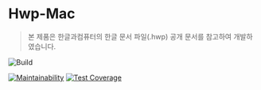 # Hwp-Mac

> 본 제품은 한글과컴퓨터의 한글 문서 파일(.hwp) 공개 문서를 참고하여 개발하였습니다.

![Build](https://github.com/sboh1214/Hwp-Mac/workflows/Build/badge.svg)

[![Maintainability](https://api.codeclimate.com/v1/badges/4021f5576653adaf93db/maintainability)](https://codeclimate.com/github/sboh1214/Hwp-Mac/maintainability)
[![Test Coverage](https://api.codeclimate.com/v1/badges/4021f5576653adaf93db/test_coverage)](https://codeclimate.com/github/sboh1214/Hwp-Mac/test_coverage)
